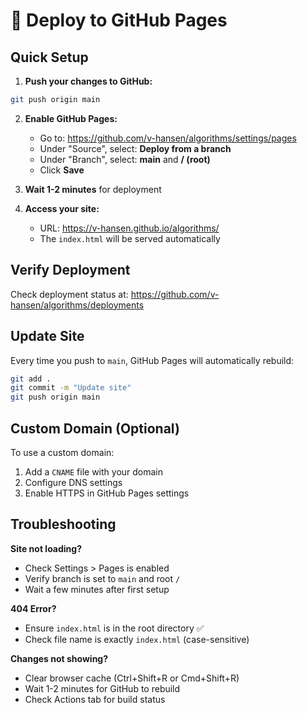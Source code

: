 # 🚀 Deploy to GitHub Pages

## Quick Setup

1. **Push your changes to GitHub:**
```bash
git push origin main
```

2. **Enable GitHub Pages:**
   - Go to: https://github.com/v-hansen/algorithms/settings/pages
   - Under "Source", select: **Deploy from a branch**
   - Under "Branch", select: **main** and **/ (root)**
   - Click **Save**

3. **Wait 1-2 minutes** for deployment

4. **Access your site:**
   - URL: https://v-hansen.github.io/algorithms/
   - The `index.html` will be served automatically

## Verify Deployment

Check deployment status at:
https://github.com/v-hansen/algorithms/deployments

## Update Site

Every time you push to `main`, GitHub Pages will automatically rebuild:
```bash
git add .
git commit -m "Update site"
git push origin main
```

## Custom Domain (Optional)

To use a custom domain:
1. Add a `CNAME` file with your domain
2. Configure DNS settings
3. Enable HTTPS in GitHub Pages settings

## Troubleshooting

**Site not loading?**
- Check Settings > Pages is enabled
- Verify branch is set to `main` and root `/`
- Wait a few minutes after first setup

**404 Error?**
- Ensure `index.html` is in the root directory ✅
- Check file name is exactly `index.html` (case-sensitive)

**Changes not showing?**
- Clear browser cache (Ctrl+Shift+R or Cmd+Shift+R)
- Wait 1-2 minutes for GitHub to rebuild
- Check Actions tab for build status
